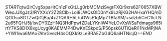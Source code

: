 $START$qtw2irCvg5xpaHtCh1zFxGtLLg0rbMCMziSvgrFXQr9xrs62F0657XBWWeoJJXgJz3/RYXXxY2Z28Clb+Loi8LWQsOlD0nYx9LzRjKG2HAHxaYHQ/nDQOOso8GTZwQiGjBa/4xZ1QARH5L/uOWsE1qMp7TBfaSM/+sdzb5CeC1IcLN2u65FQHJ5j/IsvDY0ZzHNQ3HdPpwfZDaLYKnlW4YeLOvXsWSaFdmags965irtY7KS8D1X8xgUcyg0KAEMMP4DwKnESkpcS/P56psk6UTiQeRi11NxMPjNA+YWI1iwa6MAo7AhrGvezH4sOQXk9zLeBRAEZbG4Q6aiHTNicjQ==$END$